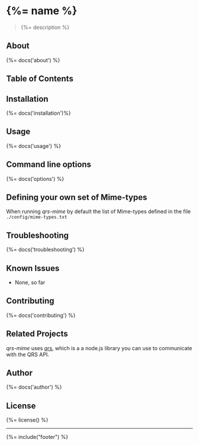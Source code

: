 # {%= name %}
> {%= description %}

## About
{%= docs('about') %}

## Table of Contents
<!-- toc -->

## Installation
{%= docs('installation')%}

## Usage
{%= docs('usage') %}

## Command line options
{%= docs('options') %}

## Defining your own set of Mime-types
When running *qrs-mime* by default the list of Mime-types defined in the file `./config/mime-types.txt`

## Troubleshooting
{%= docs('troubleshooting') %}

## Known Issues
- None, so far

## Contributing
{%= docs('contributing') %}

## Related Projects
*qrs-mime* uses [qrs](https://github.com/stefanwalther/qrs), which is a a node.js library you can use to communicate with the QRS API.

## Author
{%= docs('author') %}

## License
{%= license() %}

***

{%= include("footer") %}
